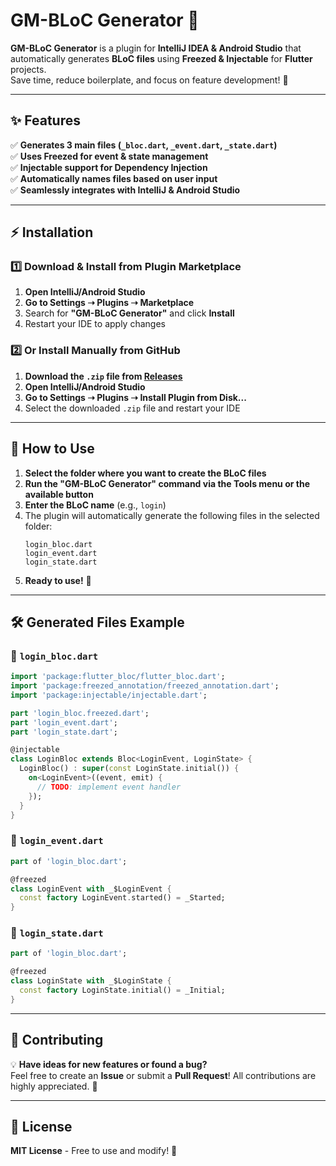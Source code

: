 # **GM-BLoC Generator 🚀**

**GM-BLoC Generator** is a plugin for **IntelliJ IDEA & Android Studio** that automatically generates **BLoC files** using **Freezed & Injectable** for **Flutter** projects.  
Save time, reduce boilerplate, and focus on feature development! 🎯

---

## ✨ **Features**
✅ **Generates 3 main files (`_bloc.dart`, `_event.dart`, `_state.dart`)**  
✅ **Uses Freezed for event & state management**  
✅ **Injectable support for Dependency Injection**  
✅ **Automatically names files based on user input**  
✅ **Seamlessly integrates with IntelliJ & Android Studio**

---

## ⚡ **Installation**
### **1️⃣ Download & Install from Plugin Marketplace**
1. **Open IntelliJ/Android Studio**
2. **Go to Settings ➝ Plugins ➝ Marketplace**
3. Search for **"GM-BLoC Generator"** and click **Install**
4. Restart your IDE to apply changes

### **2️⃣ Or Install Manually from GitHub**
1. **Download the `.zip` file from [Releases](https://github.com/USERNAME/GM-BLoC-Generator/releases)**
2. **Open IntelliJ/Android Studio**
3. **Go to Settings ➝ Plugins ➝ Install Plugin from Disk...**
4. Select the downloaded `.zip` file and restart your IDE

---

## 🚀 **How to Use**
1. **Select the folder where you want to create the BLoC files**
2. **Run the "GM-BLoC Generator" command via the Tools menu or the available button**
3. **Enter the BLoC name** (e.g., `login`)
4. The plugin will automatically generate the following files in the selected folder:
   ```
   login_bloc.dart
   login_event.dart
   login_state.dart
   ```
5. **Ready to use!** 🎉

---

## 🛠 **Generated Files Example**
### **📄 `login_bloc.dart`**
```dart
import 'package:flutter_bloc/flutter_bloc.dart';
import 'package:freezed_annotation/freezed_annotation.dart';
import 'package:injectable/injectable.dart';

part 'login_bloc.freezed.dart';
part 'login_event.dart';
part 'login_state.dart';

@injectable
class LoginBloc extends Bloc<LoginEvent, LoginState> {
  LoginBloc() : super(const LoginState.initial()) {
    on<LoginEvent>((event, emit) {
      // TODO: implement event handler
    });
  }
}
```

### **📄 `login_event.dart`**
```dart
part of 'login_bloc.dart';

@freezed
class LoginEvent with _$LoginEvent {
  const factory LoginEvent.started() = _Started;
}
```

### **📄 `login_state.dart`**
```dart
part of 'login_bloc.dart';

@freezed
class LoginState with _$LoginState {
  const factory LoginState.initial() = _Initial;
}
```

---

## 🌟 **Contributing**
💡 **Have ideas for new features or found a bug?**  
Feel free to create an **Issue** or submit a **Pull Request**! All contributions are highly appreciated. 🙌

---

## 📜 **License**
**MIT License** - Free to use and modify! 🎉

